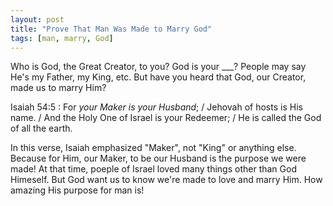 ```yaml
---
layout: post
title: "Prove That Man Was Made to Marry God"
tags: [man, marry, God]
---
```


Who is God, the Great Creator, to you?
God is your \_\_\_?
People may say He's my Father, my King, etc.
But have you heard that God, our Creator, made us to marry Him?

Isaiah 54:5
: For *your Maker is your Husband*; / Jehovah of hosts is His name. / And the Holy One of Israel is your Redeemer; / He is called the God of all the earth.

In this verse, Isaiah emphasized "Maker", not "King" or anything else.
Because for Him, our Maker, to be our Husband is the purpose we were made!
At that time, poeple of Israel loved many things other than God Himeself.
But God want us to know we're made to love and marry Him.
How amazing His purpose for man is!
